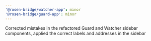 ```yaml
---
'@rosen-bridge/watcher-app': minor
'@rosen-bridge/guard-app': minor
---
```


Corrected mistakes in the refactored Guard and Watcher sidebar components, applied the correct labels and addresses in the sidebar
